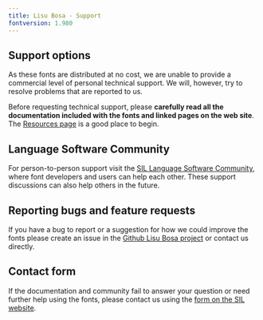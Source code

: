 ```yaml
---
title: Lisu Bosa - Support
fontversion: 1.980
---
```


## Support options

As these fonts are distributed at no cost, we are unable to provide a commercial level of personal technical support. We will, however, try to resolve problems that are reported to us.

Before requesting technical support, please **carefully read all the documentation included with the fonts and linked pages on the web site**. The [Resources page](resources.md) is a good place to begin.

## Language Software Community

For person-to-person support visit the [SIL Language Software Community](https://community.software.sil.org/c/silfonts), where font developers and users can help each other. These support discussions can also help others in the future.

## Reporting bugs and feature requests

If you have a bug to report or a suggestion for how we could improve the fonts please create an issue in the [Github Lisu Bosa project](https://github.com/silnrsi/font-lisu-bosa/issues) or contact us directly.

## Contact form

If the documentation and community fail to answer your question or need further help using the fonts, please contact us using the [form on the SIL website](https://software.sil.org/fonts/support/).

